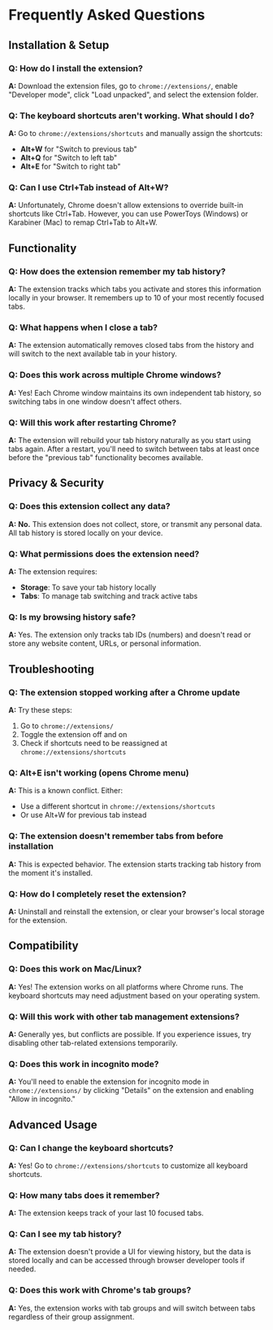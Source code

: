 # Frequently Asked Questions

## Installation & Setup

### Q: How do I install the extension?
**A:** Download the extension files, go to `chrome://extensions/`, enable "Developer mode", click "Load unpacked", and select the extension folder.

### Q: The keyboard shortcuts aren't working. What should I do?
**A:** Go to `chrome://extensions/shortcuts` and manually assign the shortcuts:
- **Alt+W** for "Switch to previous tab"
- **Alt+Q** for "Switch to left tab"
- **Alt+E** for "Switch to right tab"

### Q: Can I use Ctrl+Tab instead of Alt+W?
**A:** Unfortunately, Chrome doesn't allow extensions to override built-in shortcuts like Ctrl+Tab. However, you can use PowerToys (Windows) or Karabiner (Mac) to remap Ctrl+Tab to Alt+W.

## Functionality

### Q: How does the extension remember my tab history?
**A:** The extension tracks which tabs you activate and stores this information locally in your browser. It remembers up to 10 of your most recently focused tabs.

### Q: What happens when I close a tab?
**A:** The extension automatically removes closed tabs from the history and will switch to the next available tab in your history.

### Q: Does this work across multiple Chrome windows?
**A:** Yes! Each Chrome window maintains its own independent tab history, so switching tabs in one window doesn't affect others.

### Q: Will this work after restarting Chrome?
**A:** The extension will rebuild your tab history naturally as you start using tabs again. After a restart, you'll need to switch between tabs at least once before the "previous tab" functionality becomes available.

## Privacy & Security

### Q: Does this extension collect any data?
**A:** **No.** This extension does not collect, store, or transmit any personal data. All tab history is stored locally on your device.

### Q: What permissions does the extension need?
**A:** The extension requires:
- **Storage**: To save your tab history locally
- **Tabs**: To manage tab switching and track active tabs

### Q: Is my browsing history safe?
**A:** Yes. The extension only tracks tab IDs (numbers) and doesn't read or store any website content, URLs, or personal information.

## Troubleshooting

### Q: The extension stopped working after a Chrome update
**A:** Try these steps:
1. Go to `chrome://extensions/`
2. Toggle the extension off and on
3. Check if shortcuts need to be reassigned at `chrome://extensions/shortcuts`

### Q: Alt+E isn't working (opens Chrome menu)
**A:** This is a known conflict. Either:
- Use a different shortcut in `chrome://extensions/shortcuts`
- Or use Alt+W for previous tab instead

### Q: The extension doesn't remember tabs from before installation
**A:** This is expected behavior. The extension starts tracking tab history from the moment it's installed.

### Q: How do I completely reset the extension?
**A:** Uninstall and reinstall the extension, or clear your browser's local storage for the extension.

## Compatibility

### Q: Does this work on Mac/Linux?
**A:** Yes! The extension works on all platforms where Chrome runs. The keyboard shortcuts may need adjustment based on your operating system.

### Q: Will this work with other tab management extensions?
**A:** Generally yes, but conflicts are possible. If you experience issues, try disabling other tab-related extensions temporarily.

### Q: Does this work in incognito mode?
**A:** You'll need to enable the extension for incognito mode in `chrome://extensions/` by clicking "Details" on the extension and enabling "Allow in incognito."

## Advanced Usage

### Q: Can I change the keyboard shortcuts?
**A:** Yes! Go to `chrome://extensions/shortcuts` to customize all keyboard shortcuts.

### Q: How many tabs does it remember?
**A:** The extension keeps track of your last 10 focused tabs.

### Q: Can I see my tab history?
**A:** The extension doesn't provide a UI for viewing history, but the data is stored locally and can be accessed through browser developer tools if needed.

### Q: Does this work with Chrome's tab groups?
**A:** Yes, the extension works with tab groups and will switch between tabs regardless of their group assignment.
